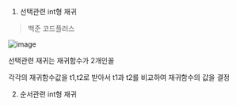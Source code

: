 1. 선택관련 int형 재귀
>백준 코드플러스
>
![image](https://user-images.githubusercontent.com/108928206/179901198-8237a70b-b75c-45db-800b-897b77385fae.png)

선택관련 재귀는 재귀함수가 2개인꼴

각각의 재귀함수값을 t1,t2로 받아서 t1과 t2를 비교하여 재귀함수의 값을 결정


2. 순서관련 int형 재귀

